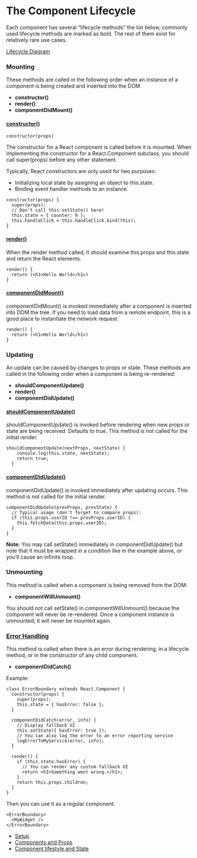 # The Component Lifecycle

Each component has several “lifecycle methods” the list below, commonly used lifecycle methods are marked as bold. The rest of them exist for relatively rare use cases.

[Lifecycle Diagram](http://projects.wojtekmaj.pl/react-lifecycle-methods-diagram/)

### Mounting

These methods are called in the following order when an instance of a component is being created and inserted into the DOM

- **constructor()**
- **render()**
- **componentDidMount()**

#### [constructor()](https://reactjs.org/docs/react-component.html#constructor)

```
constructor(props)
```

The constructor for a React component is called before it is mounted. When implementing the constructor for a React.Component subclass, you should call super(props) before any other statement.

Typically, React constructors are only used for two purposes:

- Initializing local state by assigning an object to this.state.
- Binding event handler methods to an instance.

```
constructor(props) {
  super(props);
  // Don't call this.setState() here!
  this.state = { counter: 0 };
  this.handleClick = this.handleClick.bind(this);
}
```

#### [render()](https://reactjs.org/docs/react-component.html#render)

When the render method called, it should examine this.props and this.state and return the React elements.

```
render() {
  return (<h1>Hello World</h1>)
}
```

#### [componentDidMount()](https://reactjs.org/docs/react-component.html#componentdidmount)

componentDidMount() is invoked immediately after a component is inserted into DOM the tree.
If you need to load data from a remote endpoint, this is a good place to instantiate the network request.

```
render() {
  return (<h1>Hello World</h1>)
}
```

### Updating

An update can be caused by changes to props or state. These methods are called in the following order when a component is being re-rendered:

- **shouldComponentUpdate()**
- **render()**
- **componentDidUpdate()**

#### [shouldComponentUpdate()](https://reactjs.org/docs/react-component.html#shouldcomponentupdate)

shouldComponentUpdate() is invoked before rendering when new props or state are being received. Defaults to true. This method is not called for the initial render.

```
shouldComponentUpdate(nextProps, nextState) {
    console.log(this.state, nextState);
    return true;
  }
```

#### [componentDidUpdate()](https://reactjs.org/docs/react-component.html#componentdidupdate)

componentDidUpdate() is invoked immediately after updating occurs. This method is not called for the initial render.

```
componentDidUpdate(prevProps, prevState) {
  // Typical usage (don't forget to compare props):
  if (this.props.userID !== prevProps.userID) {
    this.fetchData(this.props.userID);
  }
}
```

**Note:** You may call setState() immediately in componentDidUpdate() but note that it must be wrapped in a condition like in the example above, or you’ll cause an infinite loop.

### Unmounting

This method is called when a component is being removed from the DOM:

- **componentWillUnmount()**

You should not call setState() in componentWillUnmount() because the component will never be re-rendered. Once a component instance is unmounted, it will never be mounted again.

### [Error Handling](https://reactjs.org/docs/error-boundaries.html)

This method is called when there is an error during rendering, in a lifecycle method, or in the constructor of any child component.

- **componentDidCatch()**

Example:

```
class ErrorBoundary extends React.Component {
  constructor(props) {
    super(props);
    this.state = { hasError: false };
  }

  componentDidCatch(error, info) {
    // Display fallback UI
    this.setState({ hasError: true });
    // You can also log the error to an error reporting service
    logErrorToMyService(error, info);
  }

  render() {
    if (this.state.hasError) {
      // You can render any custom fallback UI
      return <h1>Something went wrong.</h1>;
    }
    return this.props.children;
  }
}
```

Then you can use it as a regular component:

```
<ErrorBoundary>
  <MyWidget />
</ErrorBoundary>
```

- [Setup](https://github.com/amituidev/react-tuts/tree/setup#setup)
- [Components and Props](https://github.com/amituidev/react-tuts/tree/components-and-props#components-and-props)
- [Component lifestyle and State](https://github.com/amituidev/react-tuts/tree/component-lifestyle-state#the-component-lifecycle)

